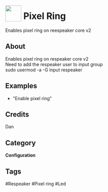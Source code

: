 # <img src="https://raw.githack.com/FortAwesome/Font-Awesome/master/svgs/solid/spinner.svg" card_color="#22A7F0" width="50" height="50" style="vertical-align:bottom"/> Pixel Ring

Enables pixel ring on reespeaker core v2

## About

Enables pixel ring on respeaker core v2<br/>
Need to add the respeaker user to input group<br/>
 sudo usermod -a -G input respeaker

## Examples

- "Enable pixel ring"

## Credits

Dan

## Category

**Configuration**

## Tags

#Respeaker
#Pixel ring
#Led
